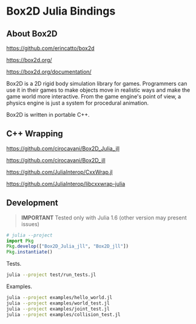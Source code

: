 # Box2D Julia Bindings

## About Box2D

https://github.com/erincatto/box2d

https://box2d.org/

https://box2d.org/documentation/

Box2D is a 2D rigid body simulation library for games. Programmers can use it in their games to make objects move in realistic ways and make the game world more interactive. From the game engine's point of view, a physics engine is just a system for procedural animation.

Box2D is written in portable C++.

## C++ Wrapping

https://github.com/cirocavani/Box2D_Julia_jll

https://github.com/cirocavani/Box2D_jll

https://github.com/JuliaInterop/CxxWrap.jl

https://github.com/JuliaInterop/libcxxwrap-julia

## Development

> **IMPORTANT** Tested only with Julia 1.6 (other version may present issues)

```julia
# julia --project
import Pkg
Pkg.develop(["Box2D_Julia_jll", "Box2D_jll"])
Pkg.instantiate()
```

Tests.

```sh
julia --project test/run_tests.jl
```

Examples.

```sh
julia --project examples/hello_world.jl
julia --project examples/world_test.jl
julia --project examples/joint_test.jl
julia --project examples/collision_test.jl
```
